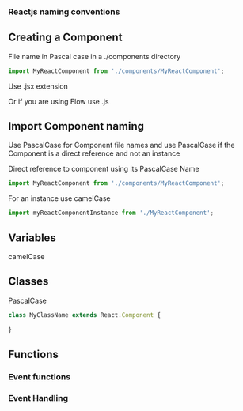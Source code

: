 ### Reactjs naming conventions

## Creating a Component

File name in Pascal case in a ./components directory

```jsx harmony
import MyReactComponent from './components/MyReactComponent';
```



Use .jsx extension

Or if you are using Flow use .js



## Import Component naming

Use PascalCase for Component file names and use PascalCase if the Component is a direct reference and not an instance

Direct reference to component using its PascalCase Name
```jsx harmony
import MyReactComponent from './components/MyReactComponent';
```

For an instance use camelCase
```jsx harmony
import myReactComponentInstance from './MyReactComponent';
```

## Variables

camelCase

## Classes

PascalCase

```js
class MyClassName extends React.Component {
    
}
```

## Functions

### Event functions

### Event Handling